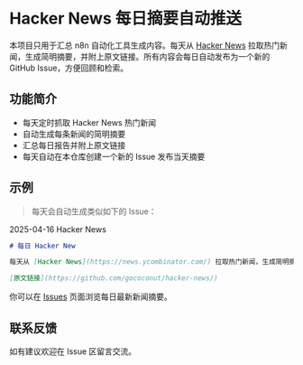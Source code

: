 # Hacker News 每日摘要自动推送

本项目只用于汇总 n8n 自动化工具生成内容。每天从 [Hacker News](https://news.ycombinator.com/) 拉取热门新闻，生成简明摘要，并附上原文链接。所有内容会每日自动发布为一个新的 GitHub Issue，方便回顾和检索。

## 功能简介

- 每天定时抓取 Hacker News 热门新闻
- 自动生成每条新闻的简明摘要
- 汇总每日报告并附上原文链接
- 每天自动在本仓库创建一个新的 Issue 发布当天摘要

## 示例

> 每天会自动生成类似如下的 Issue：

2025-04-16 Hacker News

```md
# 每日 Hacker New 

每天从 [Hacker News](https://news.ycombinator.com/) 拉取热门新闻，生成简明摘要，并附上原文链接。

[原文链接](https://github.com/gococonut/hacker-news/)
```

你可以在 [Issues](./issues) 页面浏览每日最新新闻摘要。

## 联系反馈

如有建议欢迎在 Issue 区留言交流。
